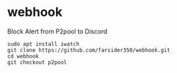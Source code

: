 # webhook
Block Alert from P2pool to Discord
    
    sudo apt install iwatch
    git clone https://github.com/farsider350/webhook.git
    cd webhook
    git checkout p2pool
